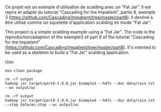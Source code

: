 ﻿Ce projet est un exemple d'utilisation de scalding avec un "Fat Jar". Il est repris et adapté du tutorial "Cascading for the Impatient", partie 8, exemple 3 (https://github.com/Cascading/Impatient/tree/master/part8). Il destiné à être utilisé comme un squelette d'application scalding en mode "Fat Jar".

This project is a simple scalding example using a "Fat Jar". The code is the reproduction/adaption of the exemple3 of part 8 of the tutorial "Cascading for the Impatient" (https://github.com/Cascading/Impatient/tree/master/part8). It's intented to be used as a skeleton to build a "Fat Jar" scalding application.

Use:

    mvn clean package

    rm -rf output
    hadoop jar target/part8-1.0.0.jar Example3 --hdfs --doc data/rain.txt --wc output/wc
    
    rm -rf output
    hadoop jar target/part8-1.0.0.jar Example4 --hdfs --doc data/rain.txt --stop data/en.stop --wc output/wc
